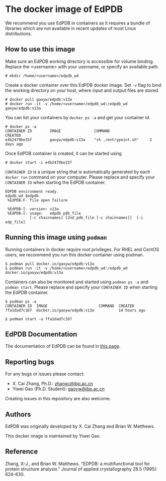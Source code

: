# The docker image of EdPDB
We recommend you use EdPDB in containers as it requires a bundle of libraries which are not available in recent updates of most Linux distributions.

## How to use this image
Make sure an EdPDB working directory is accessible for volume binding. Replace the \<username\> with your username, or specify an available path.
```
# mkdir /home/<username>/edpdb_wd
```
Create a docker container over this EdPDB docker image. Set ```-v``` flag to bind the working directory on your host, where input and output files are stored.
```
# docker pull gaoyw/edpdb:v13a
# docker run -it -v /home/<username>/edpdb_wd:/edpdb_wd gaoyw/edpdb:v13a
```
You can list your containers by ```docker ps -a``` and get your container id.
```
# docker ps -a
CONTAINER ID        IMAGE               COMMAND                  CREATED
e4b2479be15f        gaoyw/edpdb:v13a    "sh ./entrypoint.sh"     2 days ago
```
Once EdPDB container is created, it can be started using
```
# docker start -i e4b2479be15f
```
```CONTAINER ID``` is a unique string that is automatically generated by each ```docker run``` command on your computer. Please replace and specify your ```CONTAINER ID``` when starting the EdPDB container.
```
EDPDB environment ready.
edpdb_wd $edpdb
 %EdPDB-F- file open failure

 %EdPDB-I- version: v13a
 %EdPDB-I- usage:   edpdb pdb_file 
           [-c chainnames] [2nd_pdb_file [-c chainnames]]  [-i edp_file]
```
## Running this image using ```podman```
Running containers in docker require root privileges. For RHEL and CentOS users, we recommend you run this docker container using podman.
```
$ podman pull docker.io/gaoyw/edpdb:v13a
$ podman run -it -v /home/<username>/edpdb_wd:/edpdb_wd docker.io/gaoyw/edpdb:v13a
```
Containers can also be monitored and started using ```podman ps -a``` and ```podman start```. Please replace and specify your ```CONTAINER ID``` when starting the EdPDB container.
```
$ podman ps -a
CONTAINER ID  IMAGE                       COMMAND  CREATED
7fa1dad7c167  docker.io/gaoyw/edpdb:v13a           14 hours ago

$ podman start -a 7fa1dad7c167
```
## EdPDB Documentation
The documentation of EdPDB can be found in [this page](http://175.24.30.189:8081/edpdb/).

## Reporting bugs
For any bugs or issues please contact:
- X. Cai Zhang, Ph.D.: zhangc@ibp.ac.cn
- Yiwei Gao (Ph.D. Student): gaoyw@ibp.ac.cn

Creating issues in this repository are also welcome.
  
## Authors
EdPDB was originally developed by X. Cai Zhang and Brian W. Matthews.

This docker image is maintained by Yiwei Gao.

## Reference
Zhang, X-J., and Brian W. Matthews. "EDPDB: a multifunctional tool for protein structure analysis." Journal of applied crystallography 28.5 (1995): 624-630.
